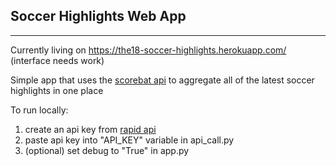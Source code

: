 ## Soccer Highlights Web App 

---- 

Currently living on https://the18-soccer-highlights.herokuapp.com/ (interface needs work)

Simple app that uses the [scorebat api](https://rapidapi.com/scorebat/api/free-football-soccer-videos) to aggregate all of the latest soccer highlights in one place 


To run locally: 

1. create an api key from [rapid api](https://rapidapi.com/scorebat/api/free-football-soccer-videos) 
2. paste api key into "API_KEY" variable in api_call.py 
3. (optional) set debug to "True" in app.py

 
